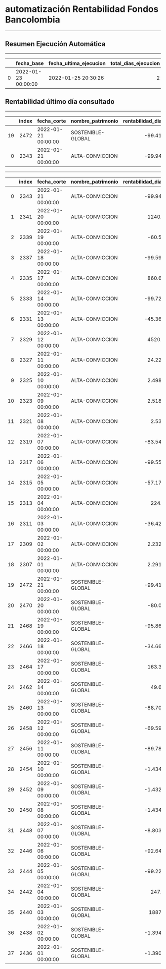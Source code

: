 # automatización Rentabilidad Fondos Bancolombia
---
## Resumen Ejecución Automática
---
|    | fecha_base          | fecha_ultima_ejecucion   |   total_dias_ejecucion |   total_push |   total_push_dia |
|---:|:--------------------|:-------------------------|-----------------------:|-------------:|-----------------:|
|  0 | 2022-01-23 00:00:00 | 2022-01-25 20:30:26      |                      2 |           58 |               19 |---
## Rentabilidad último día consultado
---
|    |   index | fecha_corte         | nombre_patrimonio   |   rentabilidad_diaria |   rentabilidad_mensual |   rentabilidad_semestral |   rentabilidad_anual |
|---:|--------:|:--------------------|:--------------------|----------------------:|-----------------------:|-------------------------:|---------------------:|
| 19 |    2472 | 2022-01-21 00:00:00 | SOSTENIBLE-GLOBAL   |              -99.4168 |               -19.6769 |                  5.60688 |             16.4479  |
|  0 |    2343 | 2022-01-21 00:00:00 | ALTA-CONVICCION     |              -99.9467 |               -17.056  |                  2.00487 |              8.44492 |## Consolidado información 2022
---
|    |   index | fecha_corte         | nombre_patrimonio   |   rentabilidad_diaria |   rentabilidad_mensual |   rentabilidad_semestral |   rentabilidad_anual |
|---:|--------:|:--------------------|:--------------------|----------------------:|-----------------------:|-------------------------:|---------------------:|
|  0 |    2343 | 2022-01-21 00:00:00 | ALTA-CONVICCION     |             -99.9467  |             -17.056    |                  2.00487 |              8.44492 |
|  1 |    2341 | 2022-01-20 00:00:00 | ALTA-CONVICCION     |            1240.05    |              23.435    |                 10.5919  |             10.7013  |
|  2 |    2339 | 2022-01-19 00:00:00 | ALTA-CONVICCION     |             -60.586   |             -10.4292   |                  9.04462 |             11.161   |
|  3 |    2337 | 2022-01-18 00:00:00 | ALTA-CONVICCION     |             -99.5992  |              -7.62603  |                  6.72267 |             12.2304  |
|  4 |    2335 | 2022-01-17 00:00:00 | ALTA-CONVICCION     |             860.644   |              10.4639   |                  9.97425 |             13.9376  |
|  5 |    2333 | 2022-01-14 00:00:00 | ALTA-CONVICCION     |             -99.7208  |               6.03113  |                  6.10593 |             12.0785  |
|  6 |    2331 | 2022-01-13 00:00:00 | ALTA-CONVICCION     |             -45.3671  |              16.8912   |                  9.87192 |             14.1225  |
|  7 |    2329 | 2022-01-12 00:00:00 | ALTA-CONVICCION     |            4520.34    |              14.8539   |                  9.55257 |             14.7969  |
|  8 |    2327 | 2022-01-11 00:00:00 | ALTA-CONVICCION     |              24.2204  |               1.55612  |                  8.10551 |             12.9846  |
|  9 |    2325 | 2022-01-10 00:00:00 | ALTA-CONVICCION     |               2.49839 |               0.908208 |                  7.9796  |             12.9164  |
| 10 |    2323 | 2022-01-09 00:00:00 | ALTA-CONVICCION     |               2.51833 |              -1.67767  |                  7.96659 |             12.9076  |
| 11 |    2321 | 2022-01-08 00:00:00 | ALTA-CONVICCION     |               2.5399  |              -3.75595  |                 10.6506  |             12.8988  |
| 12 |    2319 | 2022-01-07 00:00:00 | ALTA-CONVICCION     |             -83.5428  |              -3.78354  |                  8.17064 |             13.7493  |
| 13 |    2317 | 2022-01-06 00:00:00 | ALTA-CONVICCION     |             -99.5572  |              29.6426   |                  9.97354 |             15.2764  |
| 14 |    2315 | 2022-01-05 00:00:00 | ALTA-CONVICCION     |             -57.1762  |              63.3567   |                 12.6144  |             17.5365  |
| 15 |    2313 | 2022-01-04 00:00:00 | ALTA-CONVICCION     |             224.81    |              67.9677   |                 13.1365  |             18.7555  |
| 16 |    2311 | 2022-01-03 00:00:00 | ALTA-CONVICCION     |             -36.4276  |              61.783    |                 12.4162  |             17.4668  |
| 17 |    2309 | 2022-01-02 00:00:00 | ALTA-CONVICCION     |               2.23283 |              55.2455   |                 12.6952  |             17.6116  |
| 18 |    2307 | 2022-01-01 00:00:00 | ALTA-CONVICCION     |               2.29167 |              35.2026   |                 14.0695  |             17.6035  |
| 19 |    2472 | 2022-01-21 00:00:00 | SOSTENIBLE-GLOBAL   |             -99.4168  |             -19.6769   |                  5.60688 |             16.4479  |
| 20 |    2470 | 2022-01-20 00:00:00 | SOSTENIBLE-GLOBAL   |             -80.077   |               2.01347  |                 12.0071  |             18.3181  |
| 21 |    2468 | 2022-01-19 00:00:00 | SOSTENIBLE-GLOBAL   |             -95.8637  |              -5.58296  |                 12.9828  |             19.4735  |
| 22 |    2466 | 2022-01-18 00:00:00 | SOSTENIBLE-GLOBAL   |             -34.6631  |               4.5864   |                 14.1822  |             21.5179  |
| 23 |    2464 | 2022-01-17 00:00:00 | SOSTENIBLE-GLOBAL   |             163.307   |               5.98326  |                 14.4358  |             21.6137  |
| 24 |    2462 | 2022-01-14 00:00:00 | SOSTENIBLE-GLOBAL   |              49.684   |              22.7375   |                 13.168   |             20.3366  |
| 25 |    2460 | 2022-01-13 00:00:00 | SOSTENIBLE-GLOBAL   |             -88.7005  |              28.8998   |                 11.2098  |             20.0235  |
| 26 |    2458 | 2022-01-12 00:00:00 | SOSTENIBLE-GLOBAL   |             -69.5911  |              31.0972   |                 12.4186  |             20.5332  |
| 27 |    2456 | 2022-01-11 00:00:00 | SOSTENIBLE-GLOBAL   |             -89.7898  |              36.1669   |                 13.6433  |             20.8885  |
| 28 |    2454 | 2022-01-10 00:00:00 | SOSTENIBLE-GLOBAL   |              -1.43456 |              46.5006   |                 15.0507  |             21.6408  |
| 29 |    2452 | 2022-01-09 00:00:00 | SOSTENIBLE-GLOBAL   |              -1.43265 |              42.029    |                 15.049   |             21.6398  |
| 30 |    2450 | 2022-01-08 00:00:00 | SOSTENIBLE-GLOBAL   |              -1.43463 |              37.3592   |                 15.9323  |             21.6387  |
| 31 |    2448 | 2022-01-07 00:00:00 | SOSTENIBLE-GLOBAL   |              -8.80367 |              37.3614   |                 15.8408  |             23.104   |
| 32 |    2446 | 2022-01-06 00:00:00 | SOSTENIBLE-GLOBAL   |             -92.6403  |              44.0615   |                 18.4311  |             24.773   |
| 33 |    2444 | 2022-01-05 00:00:00 | SOSTENIBLE-GLOBAL   |             -99.2221  |              62.2037   |                 19.523   |             25.7309  |
| 34 |    2442 | 2022-01-04 00:00:00 | SOSTENIBLE-GLOBAL   |             247.19    |              89.6275   |                 22.7081  |             28.7939  |
| 35 |    2440 | 2022-01-03 00:00:00 | SOSTENIBLE-GLOBAL   |          188749       |              82.0827   |                 21.8694  |             27.8931  |
| 36 |    2438 | 2022-01-02 00:00:00 | SOSTENIBLE-GLOBAL   |              -1.39485 |              39.5118   |                 16.9631  |             25.2711  |
| 37 |    2436 | 2022-01-01 00:00:00 | SOSTENIBLE-GLOBAL   |              -1.39003 |              33.591    |                 17.7093  |             25.2699  |
